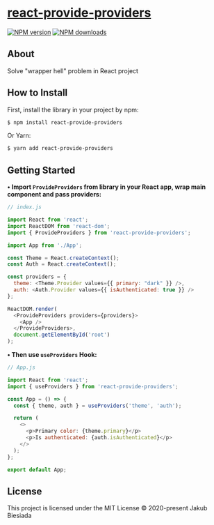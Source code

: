 # [react-provide-providers](https://github.com/jb1905/react-provide-providers)

[![NPM version](http://img.shields.io/npm/v/react-provide-providers.svg?style=flat-square)](https://www.npmjs.com/package/react-provide-providers)
[![NPM downloads](http://img.shields.io/npm/dm/react-provide-providers.svg?style=flat-square)](https://www.npmjs.com/package/react-provide-providers)

## About
Solve "wrapper hell" problem in React project

## How to Install
First, install the library in your project by npm:
```sh
$ npm install react-provide-providers
```

Or Yarn:
```sh
$ yarn add react-provide-providers
```

## Getting Started
**• Import `ProvideProviders` from library in your React app, wrap main component and pass providers:**
```js
// index.js

import React from 'react';
import ReactDOM from 'react-dom';
import { ProvideProviders } from 'react-provide-providers';

import App from './App';

const Theme = React.createContext();
const Auth = React.createContext();

const providers = {
  theme: <Theme.Provider values={{ primary: "dark" }} />,
  auth: <Auth.Provider values={{ isAuthenticated: true }} />
};

ReactDOM.render(
  <ProvideProviders providers={providers}>
    <App />
  </ProvideProviders>,
  document.getElementById('root')
);
```

**• Then use `useProviders` Hook:**
```js
// App.js

import React from 'react';
import { useProviders } from 'react-provide-providers';

const App = () => {
  const { theme, auth } = useProviders('theme', 'auth');

  return (
    <>
      <p>Primary color: {theme.primary}</p>
      <p>Is authenticated: {auth.isAuthenticated}</p>
    </>
  );
};

export default App;
```

## License
This project is licensed under the MIT License © 2020-present Jakub Biesiada

